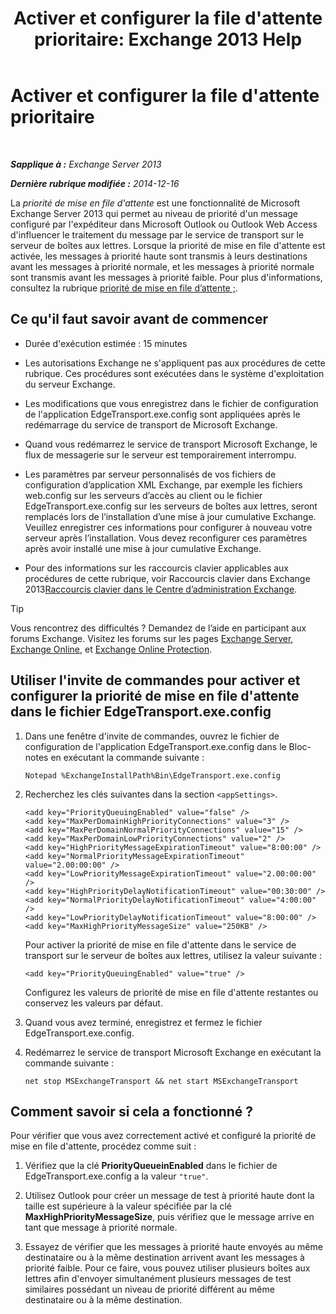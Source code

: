 ﻿---
title: "Activer et configurer la file d'attente prioritaire: Exchange 2013 Help"
TOCTitle: Activer et configurer la file d'attente prioritaire
ms:assetid: 1975d85d-2f1d-4852-8d19-e74ba4ba3853
ms:mtpsurl: https://technet.microsoft.com/fr-fr/library/JJ891104(v=EXCHG.150)
ms:contentKeyID: 51407160
ms.date: 05/23/2018
mtps_version: v=EXCHG.150
ms.translationtype: MT
---

# Activer et configurer la file d'attente prioritaire

 

_**Sapplique à :** Exchange Server 2013_

_**Dernière rubrique modifiée :** 2014-12-16_

La *priorité de mise en file d'attente* est une fonctionnalité de Microsoft Exchange Server 2013 qui permet au niveau de priorité d'un message configuré par l'expéditeur dans Microsoft Outlook ou Outlook Web Access d'influencer le traitement du message par le service de transport sur le serveur de boîtes aux lettres. Lorsque la priorité de mise en file d'attente est activée, les messages à priorité haute sont transmis à leurs destinations avant les messages à priorité normale, et les messages à priorité normale sont transmis avant les messages à priorité faible. Pour plus d'informations, consultez la rubrique [priorité de mise en file d’attente ;](priority-queuing-exchange-2013-help.md).

## Ce qu'il faut savoir avant de commencer

  - Durée d'exécution estimée : 15 minutes

  - Les autorisations Exchange ne s'appliquent pas aux procédures de cette rubrique. Ces procédures sont exécutées dans le système d'exploitation du serveur Exchange.

  - Les modifications que vous enregistrez dans le fichier de configuration de l'application EdgeTransport.exe.config sont appliquées après le redémarrage du service de transport de Microsoft Exchange.

  - Quand vous redémarrez le service de transport Microsoft Exchange, le flux de messagerie sur le serveur est temporairement interrompu.

  - Les paramètres par serveur personnalisés de vos fichiers de configuration d’application XML Exchange, par exemple les fichiers web.config sur les serveurs d’accès au client ou le fichier EdgeTransport.exe.config sur les serveurs de boîtes aux lettres, seront remplacés lors de l’installation d’une mise à jour cumulative Exchange. Veuillez enregistrer ces informations pour configurer à nouveau votre serveur après l’installation. Vous devez reconfigurer ces paramètres après avoir installé une mise à jour cumulative Exchange.

  - Pour des informations sur les raccourcis clavier applicables aux procédures de cette rubrique, voir Raccourcis clavier dans Exchange 2013[Raccourcis clavier dans le Centre d’administration Exchange](keyboard-shortcuts-in-the-exchange-admin-center-exchange-online-protection-help.md).

> [!TIP]
> Vous rencontrez des difficultés ? Demandez de l’aide en participant aux forums Exchange. Visitez les forums sur les pages <a href="https://go.microsoft.com/fwlink/p/?linkid=60612">Exchange Server</a>, <a href="https://go.microsoft.com/fwlink/p/?linkid=267542">Exchange Online</a>, et <a href="https://go.microsoft.com/fwlink/p/?linkid=285351">Exchange Online Protection</a>.


## Utiliser l'invite de commandes pour activer et configurer la priorité de mise en file d'attente dans le fichier EdgeTransport.exe.config

1.  Dans une fenêtre d'invite de commandes, ouvrez le fichier de configuration de l'application EdgeTransport.exe.config dans le Bloc-notes en exécutant la commande suivante :
    
        Notepad %ExchangeInstallPath%Bin\EdgeTransport.exe.config

2.  Recherchez les clés suivantes dans la section `<appSettings>`.
    
        <add key="PriorityQueuingEnabled" value="false" />
        <add key="MaxPerDomainHighPriorityConnections" value="3" />
        <add key="MaxPerDomainNormalPriorityConnections" value="15" />
        <add key="MaxPerDomainLowPriorityConnections" value="2" />
        <add key="HighPriorityMessageExpirationTimeout" value="8:00:00" />
        <add key="NormalPriorityMessageExpirationTimeout" value="2.00:00:00" />
        <add key="LowPriorityMessageExpirationTimeout" value="2.00:00:00" />
        <add key="HighPriorityDelayNotificationTimeout" value="00:30:00" />
        <add key="NormalPriorityDelayNotificationTimeout" value="4:00:00" />
        <add key="LowPriorityDelayNotificationTimeout" value="8:00:00" />
        <add key="MaxHighPriorityMessageSize" value="250KB" />
    
    Pour activer la priorité de mise en file d'attente dans le service de transport sur le serveur de boîtes aux lettres, utilisez la valeur suivante :
    
        <add key="PriorityQueuingEnabled" value="true" />
    
    Configurez les valeurs de priorité de mise en file d'attente restantes ou conservez les valeurs par défaut.

3.  Quand vous avez terminé, enregistrez et fermez le fichier EdgeTransport.exe.config.

4.  Redémarrez le service de transport Microsoft Exchange en exécutant la commande suivante :
    
        net stop MSExchangeTransport && net start MSExchangeTransport

## Comment savoir si cela a fonctionné ?

Pour vérifier que vous avez correctement activé et configuré la priorité de mise en file d'attente, procédez comme suit :

1.  Vérifiez que la clé **PriorityQueueinEnabled** dans le fichier de EdgeTransport.exe.config a la valeur `"true"`.

2.  Utilisez Outlook pour créer un message de test à priorité haute dont la taille est supérieure à la valeur spécifiée par la clé **MaxHighPriorityMessageSize**, puis vérifiez que le message arrive en tant que message à priorité normale.

3.  Essayez de vérifier que les messages à priorité haute envoyés au même destinataire ou à la même destination arrivent avant les messages à priorité faible. Pour ce faire, vous pouvez utiliser plusieurs boîtes aux lettres afin d'envoyer simultanément plusieurs messages de test similaires possédant un niveau de priorité différent au même destinataire ou à la même destination.

